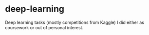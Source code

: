 # deep-learning
Deep learning tasks (mostly competitions from Kaggle) I did either as coursework or out of personal interest.
